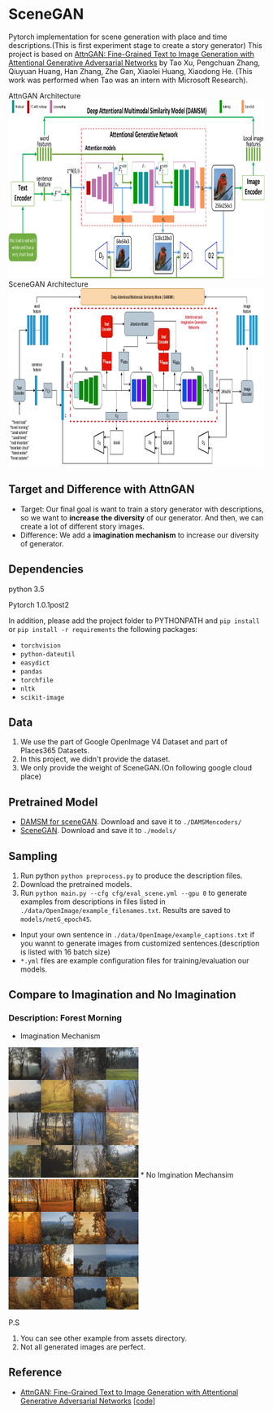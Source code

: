 # SceneGAN

Pytorch implementation for scene generation with place and time descriptions.(This is first experiment stage to create a story generator)
This project is based on [AttnGAN: Fine-Grained Text to Image Generation with Attentional Generative Adversarial Networks](http://openaccess.thecvf.com/content_cvpr_2018/papers/Xu_AttnGAN_Fine-Grained_Text_CVPR_2018_paper.pdf) by Tao Xu, Pengchuan Zhang, Qiuyuan Huang, Han Zhang, Zhe Gan, Xiaolei Huang, Xiaodong He. (This work was performed when Tao was an intern with Microsoft Research). 

AttnGAN Architecture
<img src="assets/attnGAN_framework.png" width="900px" height="350px"/>
SceneGAN Architecture
<img src="assets/sceneGAN_framework.png" width="900px" height="350px"/>

## Target and Difference with AttnGAN

* Target: Our final goal is want to train a story generator with descriptions, so we want to **increase the diversity** of our generator. And then, we can create a lot of different story images.
* Difference: We add a **imagination mechanism** to increase our diversity of generator.

## Dependencies
python 3.5

Pytorch 1.0.1post2


In addition, please add the project folder to PYTHONPATH and `pip install` or `pip install -r requirements` the following packages:
- `torchvision`
- `python-dateutil`
- `easydict`
- `pandas`
- `torchfile`
- `nltk`
- `scikit-image`



## Data
1. We use the part of Google OpenImage V4 Dataset and part of Places365 Datasets.
2. In this project, we didn't provide the dataset.
3. We only provide the weight of SceneGAN.(On following google cloud place)




## Pretrained Model

- [DAMSM for sceneGAN](https://drive.google.com/drive/folders/1wysJ2v7wLatIRJ5FsIa2oJ6Ov17thRrL?usp=sharing). Download and save it to `./DAMSMencoders/`
- [SceneGAN](https://drive.google.com/drive/folders/1fx6L7D1rHSXzhbFNpoPMq6or_9mLYSxw?usp=sharing). Download and save it to `./models/`


## Sampling
1. Run python `python preprocess.py` to produce the description files.
2. Download the pretrained models.
3. Run `python main.py --cfg cfg/eval_scene.yml --gpu 0` to generate examples from descriptions in files listed in `./data/OpenImage/example_filenames.txt`. Results are saved to `models/netG_epoch45`. 
- Input your own sentence in `./data/OpenImage/example_captions.txt` if you wannt to generate images from customized sentences.(description is listed with 16 batch size)
- `*.yml` files are example configuration files for training/evaluation our models.

## Compare to Imagination and No Imagination

### Description: **Forest Morning**

* Imagination Mechanism
<img src="assets/Imagination/forest_morning.png" width="256px" height="256px"/>
* No Imgination Mechansim
<img src="assets/NoImagination/forest_morning.png" width="256px" height="256px"/>

P.S
1. You can see other example from assets directory.
2. Not all generated images are perfect.


## Reference

- [AttnGAN: Fine-Grained Text to Image Generation
with Attentional Generative Adversarial Networks](http://openaccess.thecvf.com/content_cvpr_2018/papers/Xu_AttnGAN_Fine-Grained_Text_CVPR_2018_paper.pdf) [[code]](https://github.com/taoxugit/AttnGAN)